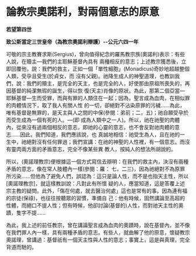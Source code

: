 # 論教宗奧諾利，對兩個意志的原意


**若望第四世**

**致公斯當定三世皇帝（為教宗奧諾利辯護）--公元六四一年**





可敬的宗主教賽求斯(Sergius)，曾向值得紀念的羅馬教宗族(奧諾利)表示：有些人說，在贖主—我們的主耶穌基督內具有
兩種相反的意志；上述教宗獲悉後，立即回覆他，說：我們的救主，正如一個「單性細胞」(Monadicus)奇妙地超越整個人類，受孕且受生(於貞女，而
沒有父親)。祂降生成人的神聖道理，也教訓我們，說：我們的贖主，是完全的天主，也是完全的人，好使那由原祖所喪失的，再因基督的純潔無瑕的誕生，得以恢
復(天主)肖像的原狀。為此，那第二個亞當—耶穌基督—生而受罪，而與有罪的人類住在一起；因為，聖言成為血肉，在相似罪的肉體情況下，取了我人有關人性
的一切，卻絕對不沾染原罪的污穢……為此，唯有基督是無罪的，是天主與人之間的中保(參閱：弟前；二，五)；祂自願受孕於而受生成為一個有死的人。—(即
成為人類中之一人)。所以，祂在祂聖的肉體內，從來沒有過兩個相反的意志，即祂的心靈的意志，也不會反對祂肉體的意志……因此，我們知道，我們應該說，也
真誠地相信：祂受生為人，且在祂的一生中，祂絕對沒有任何罪過；我們宣講：在祂的神聖的人性裡，有一個意志，而沒有靈肉兩方面的矛盾意志，完全不像某些異
教人，按純人的想法所胡說的。

所以，(奧諾理教宗)便根據這一個方式寫信去辯明：在我們的救主內，決沒有兩種矛盾的意志，像在常人肢體內一樣(參閱：羅：
七，二三)，因為祂絕對不為原罪所污染……但他為了避免人們，誤認為：這只是論人性，而不是也指天主性，所以[奧諾理教宗]，就這樣教訓說：凡對此有所懷
疑的人，應當知道，這是答覆上述宗主教的疑問。此外，「傷在何處，就去醫治何處」這也是常有的事。因為連有福的宗徒(保祿)，也往往按聽眾的習慣，準備自
己：他有時候，固然講論至高超的性體，而絕口不提人性；但有時候，他卻討論(基督的)人性，而對祂天主性的奧蹟，隻字不提……

為此，我上述的前任教宗，曾在講論聖言成為血肉的奧蹟時，說在基督內，並不像在我們罪人內一樣，具有兩種矛盾的意志。有些人，就曲解了他的原意，懷疑教宗奧諾理，曾講過：基督祇有一個天主性與人性的意志；事實上，這是與真理，完全背道而馳的。

